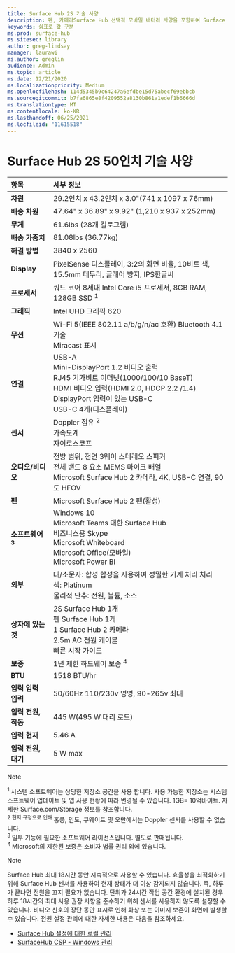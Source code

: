 ```yaml
---
title: Surface Hub 2S 기술 사양
description: 펜, 카메라Surface Hub 선택적 모바일 배터리 사양을 포함하여 Surface Hub 2S에 대한 기술 사양을 시청합니다.
keywords: 쉼표로 값 구분
ms.prod: surface-hub
ms.sitesec: library
author: greg-lindsay
manager: laurawi
ms.author: greglin
audience: Admin
ms.topic: article
ms.date: 12/21/2020
ms.localizationpriority: Medium
ms.openlocfilehash: 114d5345b9c64247a6efdbe15d75abecf69ebbcb
ms.sourcegitcommit: b7fa6865e8f4209552a8130b861a1edef1b6666d
ms.translationtype: MT
ms.contentlocale: ko-KR
ms.lasthandoff: 06/25/2021
ms.locfileid: "11615518"
---
```

# <a name="surface-hub-2s-50-inch-tech-specs"></a>Surface Hub 2S 50인치 기술 사양

| 항목 | 세부 정보 |
|:------ |:--------- |
|**차원**| 29.2인치 x 43.2인치 x 3.0"(741 x 1097 x 76mm) |
|**배송 차원**| 47.64" x 36.89" x 9.92" (1,210 x 937 x 252mm)|
|**무게**| 61.6lbs (28개 킬로그램) |
|**배송 가중치**| 81.08lbs (36.77kg) |
|**해결 방법**| 3840 x 2560 |
|**Display**| PixelSense 디스플레이, 3:2의 화면 비율, 10비트 색, 15.5mm 테두리, 글래어 방지, IPS한글씨 |
|**프로세서**| 쿼드 코어 8세대 Intel Core i5 프로세서, 8GB RAM, 128GB SSD <sup> 1</sup> |
|**그래픽**| Intel UHD 그래픽 620 |
|**무선**| Wi-Fi 5(IEEE 802.11 a/b/g/n/ac 호환) Bluetooth 4.1 기술 <br> Miracast 표시 |
|**연결**| USB-A <br> Mini-DisplayPort 1.2 비디오 출력 <br> RJ45 기가비트 이더넷(1000/100/10 BaseT) <br> HDMI 비디오 입력(HDMI 2.0, HDCP 2.2 /1.4) <br> DisplayPort 입력이 있는 USB-C <br> USB-C 4개(디스플레이) |
|**센서**| Doppler 점유 <sup> 2</sup> <br> 가속도계 <br> 자이로스코프 |
|**오디오/비디오**| 전방 범위, 전면 3웨이 스테레오 스피커 <br> 전체 밴드 8 요소 MEMS 마이크 배열 <br> Microsoft Surface Hub 2 카메라, 4K, USB-C 연결, 90도 HFOV |
|**펜**| Microsoft Surface Hub 2 펜(활성) |
|**소프트웨어 <sup> 3</sup>**| Windows 10 <br> Microsoft Teams 대한 Surface Hub <br> 비즈니스용 Skype <br> Microsoft Whiteboard <br> Microsoft Office(모바일) <br> Microsoft Power BI |
|**외부**| 대/소문자: 합성 합성을 사용하여 정밀한 기계 처리 처리 <br> 색: Platinum <br> 물리적 단추: 전원, 볼륨, 소스 |
|**상자에 있는 것**| 2S Surface Hub 1개 <br> 펜 Surface Hub 1개  <br> 1 Surface Hub 2 카메라 <br> 2.5m AC 전원 케이블 <br> 빠른 시작 가이드 |
|**보증**| 1년 제한 하드웨어 보증 <sup> 4</sup> |
|**BTU**| 1518 BTU/hr |
|**입력 입력 입력**| 50/60Hz 110/230v 명명, 90-265v 최대 |
|**입력 전원, 작동**| 445 W(495 W 대리 로드) |
|**입력 현재**| 5.46 A |
|**입력 전원, 대기**| 5 W max  |

> [!NOTE]
> <sup>1 </sup> 시스템 소프트웨어는 상당한 저장소 공간을 사용 합니다. 사용 가능한 저장소는 시스템 소프트웨어 업데이트 및 앱 사용 현황에 따라 변경될 수 있습니다. 1GB= 10억바이트. 자세한 Surface.com/Storage 정보를 참조합니다. <br> <sup>2 현지 규정으로 인해 </sup> 홍콩, 인도, 쿠웨이트 및 오만에서는 Doppler 센서를 사용할 수 없습니다.
<br> <sup>3 </sup> 일부 기능에 필요한 소프트웨어 라이선스입니다. 별도로 판매됩니다.<br> <sup>4 </sup> Microsoft의 제한된 보증은 소비자 법률 권리 외에 있습니다. 

> [!NOTE]
> Surface Hub 최대 18시간 동안 지속적으로 사용할 수 있습니다. 효율성을 최적화하기 위해 Surface Hub 센서를 사용하여 현재 상태가 더 이상 감지되지 않습니다. 즉, 하루가 끝나면 전원을 끄지 필요가 없습니다. 단위가 24시간 작업 공간 환경에 설치된 경우 하루 18시간의 최대 사용 권장 사항을 준수하기 위해 센서를 사용하지 않도록 설정할 수 있습니다. 비디오 신호의 장단 동안 표시로 인해 화상 또는 이미지 보존이 화면에 발생할 수 있습니다. 전원 설정 관리에 대한 자세한 내용은 다음을 참조하세요.
>
> - [Surface Hub 설정에 대한 로컬 관리](local-management-surface-hub-settings.md)
> - [SurfaceHub CSP - Windows 관리](/windows/client-management/mdm/surfacehub-csp)
